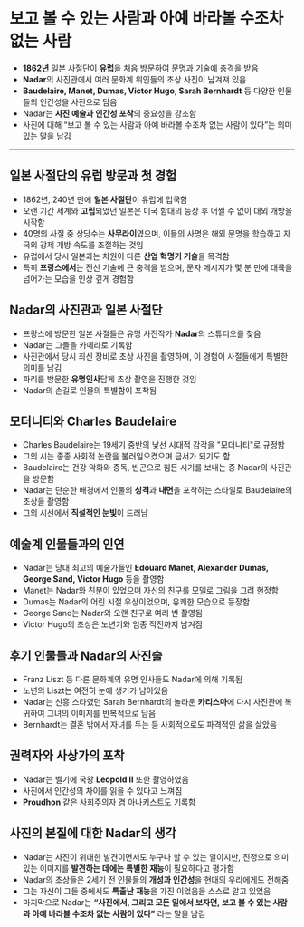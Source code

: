 # 보고 볼 수 있는 사람과 아예 바라볼 수조차 없는 사람


* **1862년** 일본 사절단이 **유럽**을 처음 방문하여 문명과 기술에 충격을 받음
* **Nadar**의 사진관에서 여러 문화계 위인들의 초상 사진이 남겨져 있음
* **Baudelaire, Manet, Dumas, Victor Hugo, Sarah Bernhardt** 등 다양한 인물들의 인간성을 사진으로 담음
* Nadar는 **사진 예술과 인간성 포착**의 중요성을 강조함
* 사진에 대해 “보고 볼 수 있는 사람과 아예 바라볼 수조차 없는 사람이 있다”는 의미 있는 말을 남김

---

일본 사절단의 유럽 방문과 첫 경험
-------------------

* 1862년, 240년 만에 **일본 사절단**이 유럽에 입국함
* 오랜 기간 세계와 **고립**되었던 일본은 미국 함대의 등장 후 어쩔 수 없이 대외 개방을 시작함
* 40명의 사절 중 상당수는 **사무라이**였으며, 이들의 사명은 해외 문명을 학습하고 자국의 강제 개방 속도를 조절하는 것임
* 유럽에서 당시 일본과는 차원이 다른 **산업 혁명기 기술**을 목격함
* 특히 **프랑스에서**는 전신 기술에 큰 충격을 받으며, 문자 메시지가 몇 분 만에 대륙을 넘어가는 모습을 인상 깊게 경험함

Nadar의 사진관과 일본 사절단
------------------

* 프랑스에 방문한 일본 사절들은 유명 사진작가 **Nadar**의 스튜디오를 찾음
* Nadar는 그들을 카메라로 기록함
* 사진관에서 당시 최신 장비로 초상 사진을 촬영하며, 이 경험이 사절들에게 특별한 의미를 남김
* 파리를 방문한 **유명인사**답게 초상 촬영을 진행한 것임
* Nadar의 손길로 인물의 특별함이 포착됨

모더니티와 Charles Baudelaire
------------------------

* Charles Baudelaire는 19세기 중반의 낯선 시대적 감각을 "모더니티"로 규정함
* 그의 시는 종종 사회적 논란을 불러일으켰으며 금서가 되기도 함
* Baudelaire는 건강 악화와 중독, 빈곤으로 힘든 시기를 보내는 중 Nadar의 사진관을 방문함
* Nadar는 단순한 배경에서 인물의 **성격**과 **내면**을 포착하는 스타일로 Baudelaire의 초상을 촬영함
* 그의 시선에서 **직설적인 눈빛**이 드러남

예술계 인물들과의 인연
------------

* Nadar는 당대 최고의 예술가들인 **Edouard Manet, Alexander Dumas, George Sand, Victor Hugo** 등을 촬영함
* Manet는 Nadar와 친분이 있었으며 자신의 친구를 모델로 그림을 그려 헌정함
* Dumas는 Nadar의 어린 시절 우상이었으며, 유쾌한 모습으로 등장함
* George Sand는 Nadar와 오랜 친구로 여러 번 촬영됨
* Victor Hugo의 초상은 노년기와 임종 직전까지 남겨짐

후기 인물들과 Nadar의 사진술
------------------

* Franz Liszt 등 다른 문화계의 유명 인사들도 Nadar에 의해 기록됨
* 노년의 Liszt는 여전히 눈에 생기가 남아있음
* Nadar는 신흥 스타였던 Sarah Bernhardt의 놀라운 **카리스마**에 다시 사진관에 복귀하여 그녀의 이미지를 반복적으로 담음
* Bernhardt는 결혼 밖에서 자녀를 두는 등 사회적으로도 파격적인 삶을 살았음

권력자와 사상가의 포착
------------

* Nadar는 벨기에 국왕 **Leopold II** 또한 촬영하였음
* 사진에서 인간성의 차이를 읽을 수 있다고 느껴짐
* **Proudhon** 같은 사회주의자 겸 아나키스트도 기록함

사진의 본질에 대한 Nadar의 생각
--------------------

* Nadar는 사진이 위대한 발견이면서도 누구나 할 수 있는 일이지만, 진정으로 의미 있는 이미지를 **발견하는 데에는 특별한 재능**이 필요하다고 평가함
* Nadar의 초상들은 2세기 전 인물들의 **개성과 인간성**을 현대의 우리에게도 전해줌
* 그는 자신이 그들 중에서도 **특출난 재능**을 가진 이었음을 스스로 알고 있었음
* 마지막으로 Nadar는 **“사진에서, 그리고 모든 일에서 보자면, 보고 볼 수 있는 사람과 아예 바라볼 수조차 없는 사람이 있다”** 라는 말을 남김

